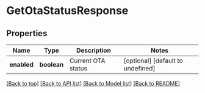 # GetOtaStatusResponse

## Properties

|Name | Type | Description | Notes|
|------------ | ------------- | ------------- | -------------|
|**enabled** | **boolean** | Current OTA status | [optional] [default to undefined]|




[[Back to top]](#) [[Back to API list]](../../README.md#documentation-for-api-endpoints) [[Back to Model list]](../../README.md#documentation-for-models) [[Back to README]](../../README.md)
